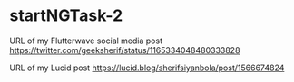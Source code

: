 # startNGTask-2

URL of my Flutterwave social media post
https://twitter.com/geeksherif/status/1165334048480333828

URL of my Lucid post
https://lucid.blog/sherifsiyanbola/post/1566674824
